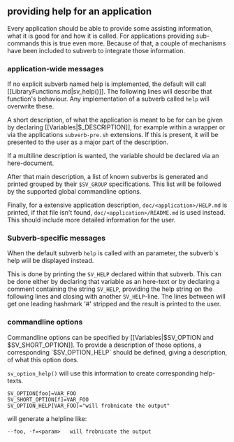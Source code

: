 ## providing help for an application ##

Every application should be able to provide some assisting
information, what it is good for and how it is called.
For applications providing sub-commands this is true even
more. Because of that, a couple of mechanisms have been included
to subverb to integrate those information.

### application-wide messages ###

If no explicit subverb named help is implemented,
the default will call [[LibraryFunctions.md|sv_help()]].
The following lines will describe that function's behaviour.
Any implementation of a subverb called `help` will overwrite
these.

A short description, of what the application is meant to be for
can be given by declaring [[Variables|$<SV>_DESCRIPTION]], for
example within a wrapper or via the applications `subverb-pre.sh`
extensions. If this is present, it will be presented to the user
as a major part of the description.

If a multiline description is wanted, the variable should be declared
via an here-document.

After that main description, a list of known subverbs is generated
and printed grouped by their `$SV_GROUP` specifications.
This list will be followed by the supported global commandline options.

Finally, for a extensive application description, `doc/<application>/HELP.md`
is printed, if that file isn't found, `doc/<application>/README.md` is used
instead. This should include more detailed information for the user.

### Subverb-specific messages ###

When the default subverb `help` is called with an parameter, the subverb`s 
help wiil be displayed instead.

This is done by printing the `SV_HELP` declared within that subverb.
This can be done either by declaring that variable as an here-text or by
declaring a comment containing the string `SV_HELP`, providing the help
string on the following lines and closing with another `SV_HELP`-line.
The lines between will get one leading hashmark '#' stripped and the
result is printed to the user.

### commandline options ###

Commandline options can be specified by [[Variables|$SV_OPTION and $SV_SHORT_OPTION]].
To provide a description of those options, a corresponding `$SV_OPTION_HELP`
should be defined, giving a description, of what this option does.

`sv_option_help()` will use this information to create corresponding
help-texts.

	SV_OPTION[foo]=VAR_FOO
	SV_SHORT_OPTION[f]=VAR_FOO
	SV_OPTION_HELP[VAR_FOO]="will frobnicate the output"

will generate a helpline like:

	--foo, -f=<param>	will frobnicate the output

